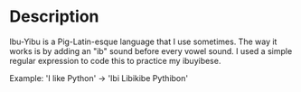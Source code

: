 # Description
Ibu-Yibu is a Pig-Latin-esque language that I use sometimes.
The way it works is by adding an "ib" sound before every vowel sound.
I used a simple regular expression to code this to practice my ibuyibese.

Example: 
  'I like Python' -> 'Ibi Libikibe Pythibon'
